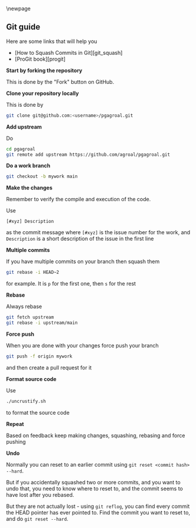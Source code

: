 \newpage

## Git guide

Here are some links that will help you

* [How to Squash Commits in Git][git_squash]
* [ProGit book][progit]

**Start by forking the repository**

This is done by the "Fork" button on GitHub.

**Clone your repository locally**

This is done by

```sh
git clone git@github.com:<username>/pgagroal.git
```

**Add upstream**

Do

```sh
cd pgagroal
git remote add upstream https://github.com/agroal/pgagroal.git
```

**Do a work branch**

```sh
git checkout -b mywork main
```

**Make the changes**

Remember to verify the compile and execution of the code.

Use

```
[#xyz] Description
```

as the commit message where `[#xyz]` is the issue number for the work, and
`Description` is a short description of the issue in the first line

**Multiple commits**

If you have multiple commits on your branch then squash them

``` sh
git rebase -i HEAD~2
```

for example. It is `p` for the first one, then `s` for the rest

**Rebase**

Always rebase

``` sh
git fetch upstream
git rebase -i upstream/main
```

**Force push**

When you are done with your changes force push your branch

``` sh
git push -f origin mywork
```

and then create a pull request for it

**Format source code**

Use

``` sh
./uncrustify.sh
```

to format the source code

**Repeat**

Based on feedback keep making changes, squashing, rebasing and force pushing

**Undo**

Normally you can reset to an earlier commit using `git reset <commit hash> --hard`.

But if you accidentally squashed two or more commits, and you want to undo that, you need to know where to reset to, and the commit seems to have lost after you rebased.

But they are not actually lost - using `git reflog`, you can find every commit the HEAD pointer has ever pointed to. Find the commit you want to reset to, and do `git reset --hard`.

